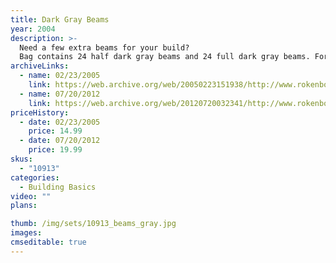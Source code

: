 ```yaml
---
title: Dark Gray Beams
year: 2004
description: >-
  Need a few extra beams for your build?
  Bag contains 24 half dark gray beams and 24 full dark gray beams. For use with any Rokenbok build. 48 piece total.
archiveLinks:
  - name: 02/23/2005
    link: https://web.archive.org/web/20050223151938/http://www.rokenbok.com/catalog/pd_bb_10913.html
  - name: 07/20/2012
    link: https://web.archive.org/web/20120720032341/http://www.rokenbok.com/estore/construction/beam-set-dark-grey
priceHistory:
  - date: 02/23/2005
    price: 14.99
  - date: 07/20/2012
    price: 19.99
skus:
  - "10913"
categories: 
  - Building Basics
video: ""
plans:

thumb: /img/sets/10913_beams_gray.jpg
images:
cmseditable: true
---
```

